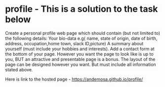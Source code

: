 # profile - This is a solution to the task below
Create a personal profile web page which should contain (but not limited to) the following details: Your bio-data e.g( name, state of origin, date of birth, address, occupation,home town, slack ID,picture) A summary about yourself (must include your hobbies and interests). Add a contact form at the bottom of your page. However you want the page to look like is up to you, BUT an attractive and presentable page is a bonus. The layout of the page can be designed however you want. But must include all information stated above.

Here is link to the hosted page - https://andemosa.github.io/profile/
